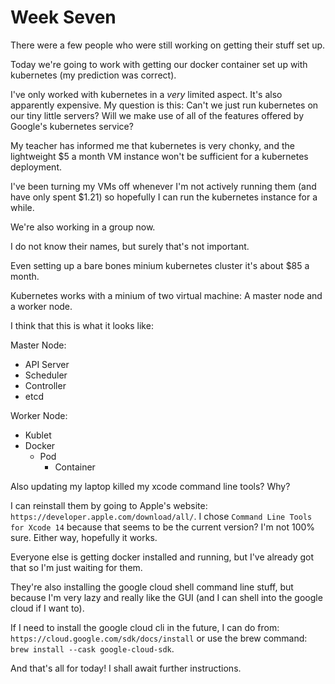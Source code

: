 # Week Seven

There were a few people who were still working on getting their stuff set up.

Today we're going to work with getting our docker container set up with kubernetes (my prediction was correct).

I've only worked with kubernetes in a *very* limited aspect. It's also apparently expensive. My question is this: Can't we just run kubernetes on our tiny little servers? Will we make use of all of the features offered by Google's kubernetes service?

My teacher has informed me that kubernetes is very chonky, and the lightweight $5 a month VM instance won't be sufficient for a kubernetes deployment.

I've been turning my VMs off whenever I'm not actively running them (and have only spent $1.21) so hopefully I can run the kubernetes instance for a while.

We're also working in a group now.

I do not know their names, but surely that's not important.

Even setting up a bare bones minium kubernetes cluster it's about $85 a month.

Kubernetes works with a minium of two virtual machine: A master node and a worker node.

I think that this is what it looks like:

Master Node:

- API Server
- Scheduler
- Controller
- etcd

Worker Node:

- Kublet
- Docker
  - Pod
    - Container

Also updating my laptop killed my xcode command line tools? Why?

I can reinstall them by going to Apple's website: `https://developer.apple.com/download/all/`. I chose `Command Line Tools for Xcode 14` because that seems to be the current version? I'm not 100% sure. Either way, hopefully it works.

Everyone else is getting docker installed and running, but I've already got that so I'm just waiting for them.

They're also installing the google cloud shell command line stuff, but because I'm very lazy and really like the GUI (and I can shell into the google cloud if I want to).

If I need to install the google cloud cli in the future, I can do from: `https://cloud.google.com/sdk/docs/install` or use the brew command: `brew install --cask google-cloud-sdk`.

And that's all for today! I shall await further instructions.
